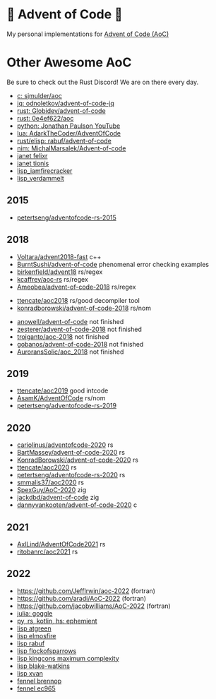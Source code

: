 # 🎄 Advent of Code 🎄

My personal implementations for
[Advent of Code (AoC)](https://adventofcode.com/)



# Other Awesome AoC

Be sure to check out the Rust Discord! We are on there every day.

- [c: sjmulder/aoc](https://github.com/sjmulder/aoc)
- [jq: odnoletkov/advent-of-code-jq](https://github.com/odnoletkov/advent-of-code-jq)
- [rust: Globidev/advent-of-code](https://github.com/Globidev/advent-of-code)
- [rust: 0e4ef622/aoc](https://github.com/0e4ef622/aoc)
- [python: Jonathan Paulson YouTube](https://www.youtube.com/watch?v=R19aQppUh-M)
- [lua: AdarkTheCoder/AdventOfCode](https://github.com/AdarkTheCoder/AdventOfCode)
- [rust/elisp: rabuf/advent-of-code](https://github.com/rabuf/advent-of-code)
- [nim: MichalMarsalek/Advent-of-code](https://github.com/MichalMarsalek/Advent-of-code)
- [janet felixr](https://github.com/felixr/advent-of-code)
- [janet tionis](https://github.com/tionis/adventofcode)
- [lisp_iamfirecracker](https://github.com/iamFIREcracker/adventofcode)
- [lisp_verdammelt](https://github.com/verdammelt/advent-of-code)

## 2015

- [petertseng/adventofcode-rs-2015](https://github.com/petertseng/adventofcode-rs-2015)

## 2018

* [Voltara/advent2018-fast](https://github.com/Voltara/advent2018-fast) c++
* [BurntSushi/advent-of-code](https://github.com/BurntSushi/advent-of-code) phenomenal error checking examples
* [birkenfield/advent18](https://github.com/birkenfeld/advent18) rs/regex
* [kcaffrey/aoc-rs](https://github.com/kcaffrey/aoc-rs) rs/regex
* [Ameobea/advent-of-code-2018](https://github.com/Ameobea/advent-of-code-2018) rs/regex
- [ttencate/aoc2018](https://github.com/ttencate/aoc2018) rs/good decompiler tool
- [konradborowski/advent-of-code-2018](https://gitlab.com/KonradBorowski/advent-of-code-2018) rs/nom


* [anowell/advent-of-code](https://github.com/anowell/advent-of-code) not finished
* [zesterer/advent-of-code-2018](https://github.com/zesterer/advent-of-code-2018) not finished
* [troiganto/aoc-2018](https://github.com/troiganto/aoc-2018) not finished
* [gobanos/advent-of-code-2018](https://github.com/gobanos/advent-of-code-2018) not finished
* [AuroransSolic/aoc_2018](https://github.com/AuroransSolis/aoc_2018) not finished

## 2019

- [ttencate/aoc2019](https://github.com/ttencate/aoc2019) good intcode
- [AsamK/AdventOfCode](https://github.com/AsamK/AdventOfCode) rs/nom
- [petertseng/adventofcode-rs-2019](https://github.com/petertseng/adventofcode-rs-2019)

## 2020

- [cariolinus/adventofcode-2020](https://github.com/coriolinus/adventofcode-2020) rs
- [BartMassey/advent-of-code-2020](https://github.com/BartMassey/advent-of-code-2020) rs
- [KonradBorowski/advent-of-code-2020](https://gitlab.com/KonradBorowski/advent-of-code-2020) rs
- [ttencate/aoc2020](https://github.com/ttencate/aoc2020) rs
- [petertseng/adventofcode-rs-2020](https://github.com/petertseng/adventofcode-rs-2020) rs
- [smmalis37/aoc2020](https://github.com/smmalis37/aoc2020) rs
- [SpexGuy/AoC-2020](https://github.com/SpexGuy/AoC-2020) zig
- [jackdbd/advent-of-code](https://github.com/jackdbd/advent-of-code) zig
- [dannyvankooten/advent-of-code-2020](https://github.com/dannyvankooten/advent-of-code-2020) c

## 2021

- [AxlLind/AdventOfCode2021](https://github.com/AxlLind/AdventOfCode2021) rs
- [ritobanrc/aoc2021](https://github.com/ritobanrc/aoc2021) rs

## 2022

- https://github.com/JeffIrwin/aoc-2022 (fortran)
- https://github.com/aradi/AoC-2022 (fortran)
- https://github.com/jacobwilliams/AoC-2022 (fortran)
- [julia: goggle](https://github.com/goggle/AdventOfCode2022.jl)
- [py, rs, kotlin, hs: ephemient](https://github.com/ephemient/aoc2022)
- [lisp atgreen](https://github.com/atgreen/advent-of-code-2022)
- [lisp elmosfire](https://gitlab.com/Elmosfire/aoc2022lisp)
- [lisp rabuf](https://github.com/rabuf/advent-of-code)
- [lisp flockofsparrows](https://codeberg.org/flockofsparrows/AoC22)
- [lisp kingcons maximum complexity](https://github.com/kingcons/advent-of-code)
- [lisp blake-watkins](https://github.com/blake-watkins/advent-of-code-2022)
- [lisp xvan](https://github.com/xvan/adventofcode-2022)
- [fennel brennop](https://github.com/brennop/aoc-2022)
- [fennel ec965](https://github.com/ec965/adventofcode2022)
